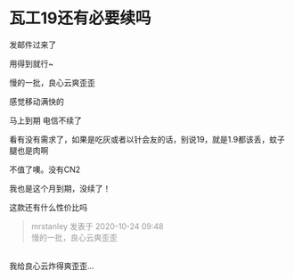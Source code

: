 # 瓦工19还有必要续吗


发邮件过来了

用得到就行~

慢的一批，良心云爽歪歪<img id="aimg_d0g53" onclick="zoom(this, this.src, 0, 0, 0)" class="zoom" src="https://cdn.jsdelivr.net/gh/hishis/forum-master/public/images/patch.gif" onmouseover="img_onmouseoverfunc(this)" onload="thumbImg(this)" border="0" alt="" />

感觉移动满快的

马上到期 电信不续了 

看有没有需求了，如果是吃灰或者以针会友的话，别说19，就是1.9都该丢，蚊子腿也是肉啊

不值了噢。没有CN2

我也是这个月到期，没续了！

这款还有什么性价比吗

<div class="quote"><blockquote><font color="#999999">mrstanley 发表于 2020-10-24 09:48</font><br />
<font color="#999999">慢的一批，良心云爽歪歪</font></blockquote></div><br />
我给良心云炸得爽歪歪...
